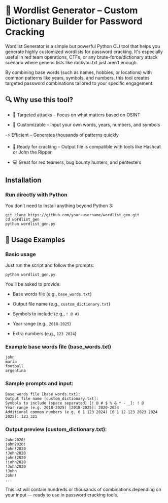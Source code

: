 # 🧠 Wordlist Generator – Custom Dictionary Builder for Password Cracking

Wordlist Generator is a simple but powerful Python CLI tool that helps you generate highly customized wordlists for password cracking.
It's especially useful in red team operations, CTFs, or any brute-force/dictionary attack scenario where generic lists like rockyou.txt just aren’t enough.

By combining base words (such as names, hobbies, or locations) with common patterns like years, symbols, and numbers, this tool creates targeted password combinations tailored to your specific engagement.

## 🔍 Why use this tool?

- 🎯 Targeted attacks – Focus on what matters based on OSINT

- 🔧 Customizable – Input your own words, years, numbers, and symbols

-⚡ Efficient – Generates thousands of patterns quickly

- 🧪 Ready for cracking – Output file is compatible with tools like Hashcat or John the Ripper

- 💻 Great for red teamers, bug bounty hunters, and pentesters



## Installation

### Run directly with Python

You don’t need to install anything beyond Python 3:

```
git clone https://github.com/your-username/wordlist_gen.git
cd wordlist_gen
python wordlist_gen.py
```

## 🚀 Usage Examples

### Basic usage

Just run the script and follow the prompts:

```
python wordlist_gen.py
```

You’ll be asked to provide:

- Base words file (e.g., `base_words.txt`)

- Output file name (e.g., `custom_dictionary.txt`)

- Symbols to include (e.g., `! @ #`)

- Year range (e.g., `2018-2025`)

- Extra numbers (e.g., `123 2024`)

### Example base words file (base_words.txt)

```
john
maria
football
argentina
```

### Sample prompts and input:

```
Base words file [base_words.txt]:
Output file name [custom_dictionary.txt]:
Symbols to include (space separated) [! @ # $ % & * - _]: ! @
Year range (e.g. 2018-2025) [2018-2025]: 2020-2024
Additional common numbers (e.g. 0 1 123 2024) [0 1 12 123 2023 2024 2025]: 123 321
```

### Output preview (custom_dictionary.txt):

```
John2020!
john2020!
John!2020
!John2020
john!2020
!john2020
!John2020
!John
John!
...
```

This list will contain hundreds or thousands of combinations depending on your input — ready to use in password cracking tools.

